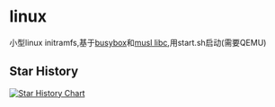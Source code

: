 # linux
小型linux initramfs,基于[busybox](https://busybox.net/)和[musl libc](https://musl.libc.org/),用start.sh启动(需要QEMU)  

## Star History

[![Star History Chart](https://api.star-history.com/svg?repos=chun-awa/linux&type=Date)](https://star-history.com/#chun-awa/linux&Date)
